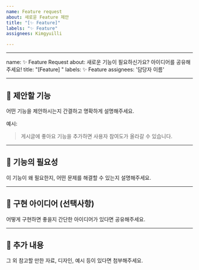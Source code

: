 ```yaml
---
name: Feature request
about: 새로운 Feature 제안
title: "[✨ Feature]"
labels: "✨ Feature"
assignees: Kimgyuilli

---
```


---
name: ✨ Feature Request
about: 새로운 기능이 필요하신가요? 아이디어를 공유해주세요!
title: "[Feature] "
labels: ✨ Feature
assignees: '담당자 이름'

---

## 🌟 제안할 기능

어떤 기능을 제안하시는지 간결하고 명확하게 설명해주세요.

예시:
> 게시글에 좋아요 기능을 추가하면 사용자 참여도가 올라갈 수 있습니다.

---

## 📌 기능의 필요성

이 기능이 왜 필요한지, 어떤 문제를 해결할 수 있는지 설명해주세요.

---

## 🧩 구현 아이디어 (선택사항)

어떻게 구현하면 좋을지 간단한 아이디어가 있다면 공유해주세요.

---

## 📎 추가 내용

그 외 참고할 만한 자료, 디자인, 예시 등이 있다면 첨부해주세요.
